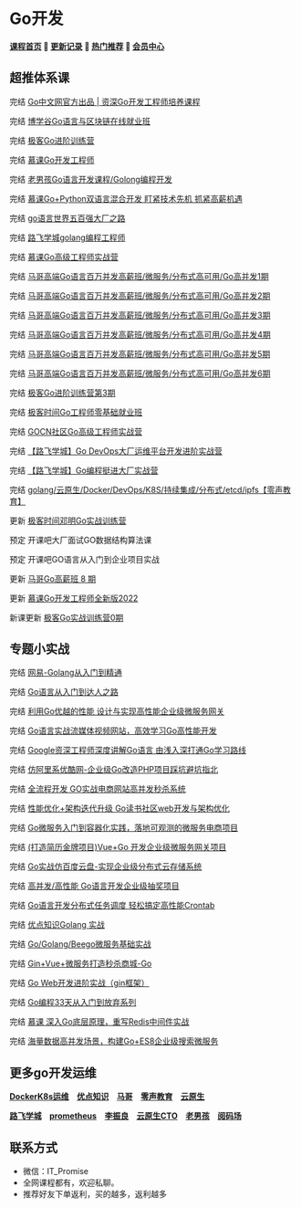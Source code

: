 # Go开发

#### [**课程首页**](../../README.md) 💖 [**更新记录**](./gxjl.md) 💖 [**热门推荐**](./rmtj.md) 💖 [**会员中心**](./vip.md)

## **超推体系课**

完结 [Go中文网官方出品 | 资深Go开发工程师培养课程](https://studygolang.com/articles/24793#reply9)

完结 [博学谷Go语言与区块链在线就业班](https://www.boxuegu.com/class/detail-1125.html)

完结 [极客Go进阶训练营](https://u.geekbang.org/subject/go/1000607)

完结 [慕课Go开发工程师](https://class.imooc.com/sale/go)

完结 [老男孩Go语言开发课程/Golong编程开发](https://ke.qq.com/course/3060393)

完结 [慕课Go+Python双语言混合开发 盯紧技术先机 抓紧高薪机遇](https://coding.imooc.com/class/469.html)

完结 [go语言世界五百强大厂之路](https://edu.51cto.com/topic/3994.html)

完结 [路飞学城golang编程工程师](https://www.luffycity.com/light-course/go)

完结 [慕课Go高级工程师实战营](https://class.imooc.com/sale/golive)

完结 [马哥高端Go语言百万并发高薪班/微服务/分布式高可用/Go高并发1期](https://ke.qq.com/course/406096)

完结 [马哥高端Go语言百万并发高薪班/微服务/分布式高可用/Go高并发2期](https://ke.qq.com/course/406096)

完结 [马哥高端Go语言百万并发高薪班/微服务/分布式高可用/Go高并发3期](https://ke.qq.com/course/406096)

完结 [马哥高端Go语言百万并发高薪班/微服务/分布式高可用/Go高并发4期](https://ke.qq.com/course/406096)

完结 [马哥高端Go语言百万并发高薪班/微服务/分布式高可用/Go高并发5期](https://ke.qq.com/course/406096)

完结 [马哥高端Go语言百万并发高薪班/微服务/分布式高可用/Go高并发6期](https://ke.qq.com/course/406096)

完结 [极客Go进阶训练营第3期](https://u.geekbang.org/subject/go)

完结 [极客时间Go工程师零基础就业班](https://u.geekbang.org/subject/basicgo)

完结 [GOCN社区Go高级工程师实战营](https://learn.gocn.vip/course)

完结 [【路飞学城】Go DevOps大厂运维平台开发进阶实战营](https://www.luffycity.com/light-course)

完结 [【路飞学城】Go编程挺进⼤⼚实战营](https://www.luffycity.com/light-course)

完结 [golang/云原生/Docker/DevOps/K8S/持续集成/分布式/etcd/ipfs【零声教育】](https://ke.qq.com/course/3384068)

更新 [极客时间邓明Go实战训练营](https://u.geekbang.org/subject/go2nd)

预定 开课吧大厂面试GO数据结构算法课

预定 开课吧GO语言从入门到企业项目实战

更新 [马哥Go高薪班 8 期](https://ke.qq.com/course/406096#term_id=104500536)

更新 [慕课Go开发工程师全新版2022](https://class.imooc.com/sale/newgo)

新课更新 [极客Go实战训练营0期](https://u.geekbang.org/subject/go2nd)

## **专题小实战**

完结 [网易-Golang从入门到精通](https://study.163.com/course/introduction/1004720008.htm)

完结 [Go语言从入门到达人之路](https://coding.imooc.com/learningpath/route?pathId=5)

完结 [利用Go优越的性能 设计与实现高性能企业级微服务网关](https://coding.imooc.com/class/436.html)

完结 [Go语言实战流媒体视频网站，高效学习Go高性能开发](https://coding.imooc.com/class/227.html)

完结 [Google资深工程师深度讲解Go语言 由浅入深打通Go学习路线](https://coding.imooc.com/class/180.html)

完结 [仿阿里系优酷网-企业级Go改造PHP项目踩坑避坑指北](https://coding.imooc.com/class/443.html)

完结 [全流程开发 GO实战电商网站高并发秒杀系统](https://coding.imooc.com/class/347.html)

完结 [性能优化+架构迭代升级 Go读书社区web开发与架构优化](https://coding.imooc.com/class/403.html)

完结 [Go微服务入门到容器化实践，落地可观测的微服务电商项目](https://coding.imooc.com/class/447.html)

完结 [(打造简历金牌项目)Vue+Go 开发企业级微服务网关项目](https://coding.imooc.com/class/436.html)

完结 [Go实战仿百度云盘-实现企业级分布式云存储系统](https://coding.imooc.com/class/323.html)

完结 [高并发/高性能 Go语言开发企业级抽奖项目](https://coding.imooc.com/class/295.html)

完结 [Go语言开发分布式任务调度 轻松搞定高性能Crontab](https://coding.imooc.com/class/281.html)

完结 [优点知识Golang 实战](https://youdianzhishi.com/web/course/1011)

完结 [Go/Golang/Beego微服务基础实战](https://study.163.com/course/introduction/1209977452.htm)

完结 [Gin+Vue+微服务打造秒杀商城-Go](https://study.163.com/course/introduction/1210803856.htm)

完结 [Go Web开发进阶实战（gin框架）](https://study.163.com/course/introduction/1210171207.htm)

完结 [Go编程33天从入门到放弃系列](https://www.luffycity.com/actual-course/69/chapter)

完结 [慕课 深入Go底层原理，重写Redis中间件实战](https://coding.m.imooc.com/classindex.html?cid=576)

完结 [海量数据高并发场景，构建Go+ES8企业级搜索微服务](https://coding.imooc.com/class/chapter/579.html#Anchor)

## **更多go开发运维**

[**DockerK8s运维**](./DockerK8s.md) [**优点知识**](./youdian.md) [**马哥**](./mage.md) [**零声教育**](./lsjy.md) [**云原生**](./yunyuanssheng.md)

[**路飞学城**](./lufei.md) [**prometheus**](./prometheus.md) [**李振良**](./lizhenlaing.md) [**云原生CTO**](./yysCTO.md) [**老男孩**](./laonanhai.md) [**阅码场**](https://shop.yomocode.com/)


## **联系方式**
-  微信：IT_Promise
-  全网课程都有，欢迎私聊。
-  推荐好友下单返利，买的越多，返利越多